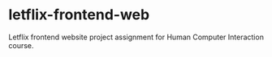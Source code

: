 # letflix-frontend-web
Letflix frontend website project assignment for Human Computer Interaction course.
